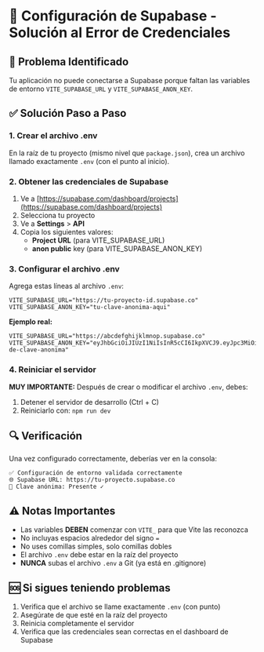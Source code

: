 # 🔧 Configuración de Supabase - Solución al Error de Credenciales

## 🚨 Problema Identificado
Tu aplicación no puede conectarse a Supabase porque faltan las variables de entorno `VITE_SUPABASE_URL` y `VITE_SUPABASE_ANON_KEY`.

## ✅ Solución Paso a Paso

### 1. Crear el archivo .env
En la raíz de tu proyecto (mismo nivel que `package.json`), crea un archivo llamado exactamente `.env` (con el punto al inicio).

### 2. Obtener las credenciales de Supabase
1. Ve a [https://supabase.com/dashboard/projects](https://supabase.com/dashboard/projects)
2. Selecciona tu proyecto
3. Ve a **Settings** > **API**
4. Copia los siguientes valores:
   - **Project URL** (para VITE_SUPABASE_URL)
   - **anon public** key (para VITE_SUPABASE_ANON_KEY)

### 3. Configurar el archivo .env
Agrega estas líneas al archivo `.env`:

```env
VITE_SUPABASE_URL="https://tu-proyecto-id.supabase.co"
VITE_SUPABASE_ANON_KEY="tu-clave-anonima-aqui"
```

**Ejemplo real:**
```env
VITE_SUPABASE_URL="https://abcdefghijklmnop.supabase.co"
VITE_SUPABASE_ANON_KEY="eyJhbGciOiJIUzI1NiIsInR5cCI6IkpXVCJ9.eyJpc3MiOiJzdXBhYmFzZSIsInJlZiI6ImFiY2RlZmdoaWprbG1ub3AiLCJyb2xlIjoiYW5vbiIsImlhdCI6MTYzNDU2Nzg5MCwiZXhwIjoxOTUwMTQzODkwfQ.ejemplo-de-clave-anonima"
```

### 4. Reiniciar el servidor
**MUY IMPORTANTE:** Después de crear o modificar el archivo `.env`, debes:
1. Detener el servidor de desarrollo (Ctrl + C)
2. Reiniciarlo con: `npm run dev`

## 🔍 Verificación
Una vez configurado correctamente, deberías ver en la consola:
```
✅ Configuración de entorno validada correctamente
🌐 Supabase URL: https://tu-proyecto.supabase.co
🔑 Clave anónima: Presente ✓
```

## ⚠️ Notas Importantes
- Las variables **DEBEN** comenzar con `VITE_` para que Vite las reconozca
- No incluyas espacios alrededor del signo `=`
- No uses comillas simples, solo comillas dobles
- El archivo `.env` debe estar en la raíz del proyecto
- **NUNCA** subas el archivo `.env` a Git (ya está en .gitignore)

## 🆘 Si sigues teniendo problemas
1. Verifica que el archivo se llame exactamente `.env` (con punto)
2. Asegúrate de que esté en la raíz del proyecto
3. Reinicia completamente el servidor
4. Verifica que las credenciales sean correctas en el dashboard de Supabase
